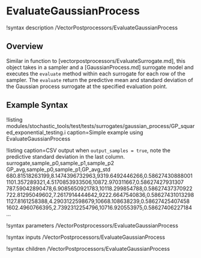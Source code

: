 # EvaluateGaussianProcess

!syntax description /VectorPostprocessors/EvaluateGaussianProcess

## Overview

Similar in function to [vectorpostprocessors/EvaluateSurrogate.md], this object takes in a sampler and a [GaussianProcess.md] surrogate model and executes the `evaluate` method within each surrogate for each row of the sampler. The `evaluate` return the predictive mean and standard deviation of the Gaussian process surrogate at the specified evaluation point.

## Example Syntax

!listing modules/stochastic_tools/test/tests/surrogates/gaussian_process/GP_squared_exponential_testing.i caption=Simple example using EvaluateGaussianProcess

!listing caption=CSV output when `output_samples = true`, note the predictive standard deviation in the last column.
surrogate,sample_p0,sample_p1,sample_p2
GP_avg,sample_p0,sample_p1,GP_avg_std
680.81518263199,8.1474396732963,9319.6492446266,0.58627430888001
1101.357289321,4.5170853933506,10872.970311667,0.58627427931307
787.59042890478,6.9085650921783,10118.299854788,0.58627437370922
722.81295049602,7.2617914444642,9222.6647540836,0.58627431013298
1127.8161258388,4.2903122598679,10668.108638239,0.58627425407458
1602.4960766395,2.7392312254796,10716.920553975,0.58627406227184
...

!syntax parameters /VectorPostprocessors/EvaluateGaussianProcess

!syntax inputs /VectorPostprocessors/EvaluateGaussianProcess

!syntax children /VectorPostprocessors/EvaluateGaussianProcess
